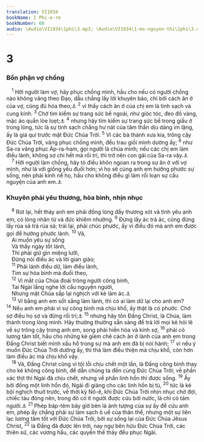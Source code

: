 ```yaml
---
translation: VI1934
bookName: I Phi-e-rơ 
bookNumber: 60
audio: \Audio\VI1934\1phi\3.mp3; \Audio\VI1934\1-ms-nguyen-thi\1phi\3.mp3; \Audio\VI1934\2-ms-david-dong\1phi\3.mp3
---
```


<div class="title"><h1>3</h1><h3>Bổn phận vợ chồng</h3></div>
<span class="verse 1phi_3_1"> <sup>1</sup> Hỡi người làm vợ, hãy phục chồng mình, hầu cho nếu có người chồng nào không vâng theo Đạo, dẫu chẳng lấy lời khuyên bảo, chỉ bởi cách ăn ở của vợ, cũng đủ hóa theo,<a data-toggle="tooltip" data-placement="bottom" title="Eph 5:22; Co 3:18">⚓</a></span>
<span class="verse 1phi_3_2"><sup>2</sup> vì thấy cách ăn ở của chị em là tinh sạch và cung kính. </span>
<span class="verse 1phi_3_3"><sup>3</sup> Chớ tìm kiếm sự trang sức bề ngoài, như gióc tóc, đeo đồ vàng, mặc áo quần lòe loẹt;<a data-toggle="tooltip" data-placement="bottom" title="1Ti 2:9">⚓</a></span>
<span class="verse 1phi_3_4"><sup>4</sup> nhưng hãy tìm kiếm sự trang sức bề trong giấu ở trong lòng, tức là sự tinh sạch chẳng hư nát của tâm thần dịu dàng im lặng, ấy là giá quí trước mặt Đức Chúa Trời. </span>
<span class="verse 1phi_3_5"><sup>5</sup> Vì các bà thánh xưa kia, trông cậy Đức Chúa Trời, vâng phục chồng mình, đều trau giồi mình dường ấy; </span>
<span class="verse 1phi_3_6"><sup>6</sup> như Sa-ra vâng phục Áp-ra-ham, gọi người là chúa mình; nếu các chị em làm điều lành, không sợ chi hết mà rối trí, thì trở nên con gái của Sa-ra vậy.<a data-toggle="tooltip" data-placement="bottom" title="Sa 18:12">⚓</a><br/></span>
<span class="verse 1phi_3_7"> <sup>7</sup> Hỡi người làm chồng, hãy tỏ điều khôn ngoan ra trong sự ăn ở với vợ mình, như là với giống yếu đuối hơn; vì họ sẽ cùng anh em hưởng phước sự sống, nên phải kính nể họ, hầu cho không điều gì làm rối loạn sự cầu nguyện của anh em.<a data-toggle="tooltip" data-placement="bottom" title="Eph 5:25; Co 3:19">⚓</a><br/></span>
<div class="title"><h3>Khuyên phải yêu thương, hòa bình, nhịn nhục</h3></div>
<span class="verse 1phi_3_8"> <sup>8</sup> Rút lại, hết thảy anh em phải đồng lòng đầy thương xót và tình yêu anh em, có lòng nhân từ và đức khiêm nhường. </span>
<span class="verse 1phi_3_9"><sup>9</sup> Đừng lấy ác trả ác, cũng đừng lấy rủa sả trả rủa sả; trái lại, phải chúc phước, ấy vì điều đó mà anh em được gọi để hưởng phước lành. </span>
<span class="verse 1phi_3_10"><sup>10</sup> Vả, <br/> Ai muốn yêu sự sống <br/> Và thấy ngày tốt lành, <br/> Thì phải giữ gìn miệng lưỡi, <br/> Đừng nói điều ác và lời gian giảo; <br/></span>
<span class="verse 1phi_3_11"> <sup>11</sup> Phải lánh điều dữ, làm điều lành, <br/> Tìm sự hòa bình mà đuổi theo, <br/></span>
<span class="verse 1phi_3_12"> <sup>12</sup> Vì mắt của Chúa đoái trông người công bình, <br/> Tai Ngài lắng nghe lời cầu nguyện người, <br/> Nhưng mặt Chúa sấp lại nghịch với kẻ làm ác.<a data-toggle="tooltip" data-placement="bottom" title="Thi 34:12-16">⚓</a><br/></span>
<span class="verse 1phi_3_13"> <sup>13</sup> Ví bằng anh em sốt sắng làm lành, thì có ai làm dữ lại cho anh em? </span>
<span class="verse 1phi_3_14"><sup>14</sup> Nếu anh em phải vì sự công bình mà chịu khổ, ấy thật là có phước. Chớ sợ điều họ sợ và đừng rối trí;<a data-toggle="tooltip" data-placement="bottom" title="Mat 5:10; Es 8:12-13">⚓</a></span>
<span class="verse 1phi_3_15"><sup>15</sup> nhưng hãy tôn Đấng Christ, là Chúa, làm thánh trong lòng mình. Hãy thường thường sẵn sàng để trả lời mọi kẻ hỏi lẽ về sự trông cậy trong anh em, song phải hiền hòa và kính sợ, </span>
<span class="verse 1phi_3_16"><sup>16</sup> phải có lương tâm tốt, hầu cho những kẻ gièm chê cách ăn ở lành của anh em trong Đấng Christ biết mình xấu hổ trong sự mà anh em đã bị nói hành; </span>
<span class="verse 1phi_3_17"><sup>17</sup> vì nếu ý muốn Đức Chúa Trời dường ấy, thì thà làm điều thiện mà chịu khổ, còn hơn làm điều ác mà chịu khổ vậy. <br/></span>
<span class="verse 1phi_3_18"> <sup>18</sup> Vả, Đấng Christ cũng vì tội lỗi chịu chết một lần, là Đấng công bình thay cho kẻ không công bình, để dẫn chúng ta đến cùng Đức Chúa Trời; về phần xác thịt thì Ngài đã chịu chết, nhưng về phần linh hồn thì được sống. </span>
<span class="verse 1phi_3_19"><sup>19</sup> Ấy bởi đồng một linh hồn đó, Ngài đi giảng cho các linh hồn bị tù, </span>
<span class="verse 1phi_3_20"><sup>20</sup> tức là kẻ bội nghịch thuở trước, về thời kỳ Nô-ê, khi Đức Chúa Trời nhịn nhục chờ đợi, chiếc tàu đóng nên, trong đó có ít người được cứu bởi nước, là chỉ có tám người.<a data-toggle="tooltip" data-placement="bottom" title="Sa 6:1-7:24">⚓</a></span>
<span class="verse 1phi_3_21"><sup>21</sup> Phép báp-têm bây giờ bèn là ảnh tượng của sự ấy để cứu anh em, phép ấy chẳng phải sự làm sạch ô uế của thân thể, nhưng một sự liên lạc lương tâm tốt với Đức Chúa Trời, bởi sự sống lại của Đức Chúa Jêsus Christ, </span>
<span class="verse 1phi_3_22"><sup>22</sup> là Đấng đã được lên trời, nay ngự bên hữu Đức Chúa Trời, các thiên sứ, các vương hầu, các quyền thế thảy đều phục Ngài. <br/></span>
